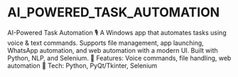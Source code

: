# AI_POWERED_TASK_AUTOMATION
AI-Powered Task Automation 🎙️ A Windows app that automates tasks using voice &amp; text commands. Supports file management, app launching, WhatsApp automation, and web automation with a modern UI. Built with Python, NLP, and Selenium. 🔹 Features: Voice commands, file handling, web automation 🔹 Tech: Python, PyQt/Tkinter, Selenium
